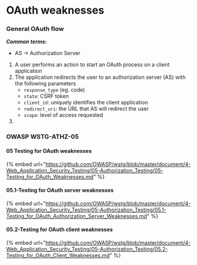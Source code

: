 # OAuth weaknesses

### General OAuth flow

_**Common terms:**_&#x20;

* AS -> Authorization Server



1. A user performs an action to start an OAuth process on a client application
2. The application redirects the user to an authorization server (AS) with the following parameters
   * `response_type` (eg. code)
   * `state`: CSRF token&#x20;
   * `client_id`: uniquely identifies the client application
   * `redirect_uri`: the URL that AS will redirect the user
   * `scope`: level of access requested
3.

### OWASP WSTG-ATHZ-05

#### 05 Testing for OAuth weaknesses

{% embed url="https://github.com/OWASP/wstg/blob/master/document/4-Web_Application_Security_Testing/05-Authorization_Testing/05-Testing_for_OAuth_Weaknesses.md" %}

#### 05.1-Testing for OAuth server weaknesses

{% embed url="https://github.com/OWASP/wstg/blob/master/document/4-Web_Application_Security_Testing/05-Authorization_Testing/05.1-Testing_for_OAuth_Authorization_Server_Weaknesses.md" %}

#### 05.2-Testing for OAuth client weaknesses

{% embed url="https://github.com/OWASP/wstg/blob/master/document/4-Web_Application_Security_Testing/05-Authorization_Testing/05.2-Testing_for_OAuth_Client_Weaknesses.md" %}
